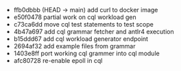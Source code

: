 - ffb0dbbb (HEAD -> main) add curl to docker image
- e50f0478 partial work on cql workload gen
- c73ca6dd move cql test statements to test scope
- 4b47a697 add cql grammar fetcher and antlr4 execution
- b15ddd67 add cql workload generator endpoint
- 2694af32 add example files from grammar
- 1403e8ff port working cql grammer into cql module
- afc80728 re-enable epoll in cql
